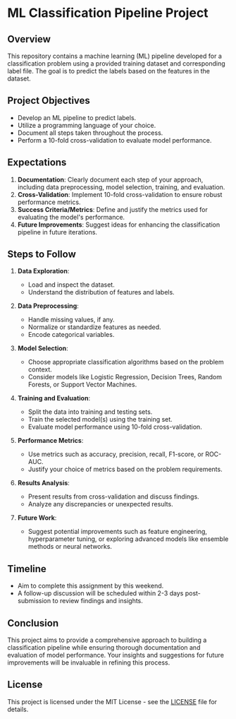 # ML Classification Pipeline Project

## Overview
This repository contains a machine learning (ML) pipeline developed for a classification problem using a provided training dataset and corresponding label file. The goal is to predict the labels based on the features in the dataset.

## Project Objectives
- Develop an ML pipeline to predict labels.
- Utilize a programming language of your choice.
- Document all steps taken throughout the process.
- Perform a 10-fold cross-validation to evaluate model performance.

## Expectations
1. **Documentation**: Clearly document each step of your approach, including data preprocessing, model selection, training, and evaluation.
2. **Cross-Validation**: Implement 10-fold cross-validation to ensure robust performance metrics.
3. **Success Criteria/Metrics**: Define and justify the metrics used for evaluating the model's performance.
4. **Future Improvements**: Suggest ideas for enhancing the classification pipeline in future iterations.

## Steps to Follow
1. **Data Exploration**:
   - Load and inspect the dataset.
   - Understand the distribution of features and labels.

2. **Data Preprocessing**:
   - Handle missing values, if any.
   - Normalize or standardize features as needed.
   - Encode categorical variables.

3. **Model Selection**:
   - Choose appropriate classification algorithms based on the problem context.
   - Consider models like Logistic Regression, Decision Trees, Random Forests, or Support Vector Machines.

4. **Training and Evaluation**:
   - Split the data into training and testing sets.
   - Train the selected model(s) using the training set.
   - Evaluate model performance using 10-fold cross-validation.

5. **Performance Metrics**:
   - Use metrics such as accuracy, precision, recall, F1-score, or ROC-AUC.
   - Justify your choice of metrics based on the problem requirements.

6. **Results Analysis**:
   - Present results from cross-validation and discuss findings.
   - Analyze any discrepancies or unexpected results.

7. **Future Work**:
   - Suggest potential improvements such as feature engineering, hyperparameter tuning, or exploring advanced models like ensemble methods or neural networks.

## Timeline
- Aim to complete this assignment by this weekend.
- A follow-up discussion will be scheduled within 2-3 days post-submission to review findings and insights.

## Conclusion
This project aims to provide a comprehensive approach to building a classification pipeline while ensuring thorough documentation and evaluation of model performance. Your insights and suggestions for future improvements will be invaluable in refining this process.

## License
This project is licensed under the MIT License - see the [LICENSE](LICENSE) file for details.
